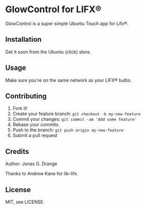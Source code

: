 # GlowControl for LIFX®

GlowControl is a super simple Ubuntu Touch app for Lifx®.

## Installation

Get it soon from the Ubuntu (click) store.

## Usage

Make sure you're on the same network as your LIFX® bulbs.

## Contributing

1. Fork it!
2. Create your feature branch: `git checkout -b my-new-feature`
3. Commit your changes: `git commit -am 'Add some feature'`
4. Rebase your commits.
5. Push to the branch: `git push origin my-new-feature`
6. Submit a pull request

## Credits

Author: Jonas G. Drange

Thanks to Andrew Kane for lib-lifx.


## License

MIT, see LICENSE.
